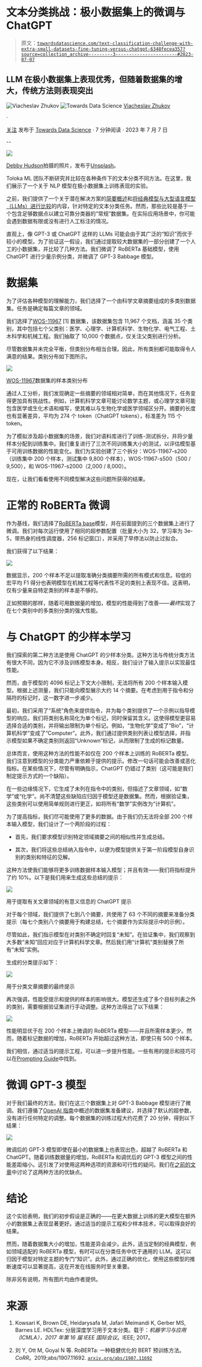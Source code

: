 # 文本分类挑战：极小数据集上的微调与 ChatGPT

> 原文：[`towardsdatascience.com/text-classification-challenge-with-extra-small-datasets-fine-tuning-versus-chatgpt-6348fecea357?source=collection_archive---------3-----------------------#2023-07-07`](https://towardsdatascience.com/text-classification-challenge-with-extra-small-datasets-fine-tuning-versus-chatgpt-6348fecea357?source=collection_archive---------3-----------------------#2023-07-07)

## LLM 在极小数据集上表现优秀，但随着数据集的增大，传统方法则表现突出

![Viacheslav Zhukov](https://v-zhukov.medium.com/?source=post_page-----6348fecea357--------------------------------) ![Towards Data Science](https://towardsdatascience.com/?source=post_page-----6348fecea357--------------------------------) [Viacheslav Zhukov](https://v-zhukov.medium.com/?source=post_page-----6348fecea357--------------------------------)

·

[关注](https://medium.com/m/signin?actionUrl=https%3A%2F%2Fmedium.com%2F_%2Fsubscribe%2Fuser%2F996e241eda9b&operation=register&redirect=https%3A%2F%2Ftowardsdatascience.com%2Ftext-classification-challenge-with-extra-small-datasets-fine-tuning-versus-chatgpt-6348fecea357&user=Viacheslav+Zhukov&userId=996e241eda9b&source=post_page-996e241eda9b----6348fecea357---------------------post_header-----------) 发布于 [Towards Data Science](https://towardsdatascience.com/?source=post_page-----6348fecea357--------------------------------) · 7 分钟阅读 · 2023 年 7 月 7 日

--

![](img/f25a15c69eb89ab31cc985d9ceff3b86.png)

[Debby Hudson](https://unsplash.com/de/@hudsoncrafted?utm_source=medium&utm_medium=referral)拍摄的照片，发布于[Unsplash](https://unsplash.com/?utm_source=medium&utm_medium=referral)。

Toloka ML 团队不断研究并比较在各种条件下的文本分类不同方法。在这里，我们展示了一个关于 NLP 模型在极小数据集上训练表现的实验。

之前，我们提供了一个关于潜在解决方案的[简要概述](https://medium.com/toloka/choosing-the-best-architecture-for-your-text-classification-task-aee30ecc7870)和[将经典模型与大型语言模型（LLMs）进行比较](https://www.kdnuggets.com/2023/04/best-architecture-text-classification-task-benchmarking-options.html)的内容，针对特定的文本分类任务。然而，那些比较是基于一个包含足够数据点以建立可靠分类器的“常规”数据集。在实际应用场景中，你可能会遇到数据有限或没有进行人工标注的情况。

直观上，像 GPT-3 或 ChatGPT 这样的 LLMs 可能会由于其广泛的“知识”而优于较小的模型。为了验证这一假设，我们通过提取较大数据集的一部分创建了一个人工的小数据集，并比较了几种方法。我们微调了 RoBERTa 基础模型，使用 ChatGPT 进行少量示例分类，并微调了 GPT-3 Babbage 模型。

# 数据集

为了评估各种模型的理解能力，我们选择了一个由科学文章摘要组成的多类别数据集。任务是确定每篇文章的领域。

我们选择了[WOS-11967](https://data.mendeley.com/datasets/9rw3vkcfy4/6) [1] 数据集，该数据集包含 11,967 个文档，涵盖 35 个类别，其中包括七个父类别：医学、心理学、计算机科学、生物化学、电气工程、土木科学和机械工程。我们抽取了 10,000 个数据点，仅关注父类别进行分析。

尽管数据集并未完全平衡，但类别分布相当合理。因此，所有类别都可能取得令人满意的结果。类别分布如下图所示。

![](img/9170f11ccb793cb99aa9a0db664bbcd7.png)

[WOS-11967](https://paperswithcode.com/dataset/web-of-science-dataset)数据集的样本类别分布

通过人工分析，我们发现确定一些摘要的领域相对简单，而在其他情况下，任务变得更加具有挑战性。例如，计算机科学文章可能讨论数学主题，或心理学文章可能包含医学或生化术语和缩写，使其难以与生物化学或医学领域区分开。摘要的长度也有显著差异，平均为 274 个 token（ChatGPT tokens），标准差为 115 个 token。

为了模拟涉及超小数据集的场景，我们对语料库进行了训练-测试拆分，并将少量样本分配到训练集中。我们重复进行了三次不同训练集大小的测试，以评估模型基于可用训练数据的性能变化。我们为实验创建了三个拆分：WOS-11967-s200（训练集中 200 个样本，测试集中 9,800 个样本），WOS-11967-s500（500 / 9,500），和 WOS-11967-s2000（2,000 / 8,000）。

现在，让我们看看使用不同模型解决这些问题所获得的结果。

# 正常的 RoBERTa 微调

作为基线，我们选择了[RoBERTa base](https://huggingface.co/roberta-base)模型，并在前面提到的三个数据集上进行了微调。我们对每次运行使用了相同的超参数配置（批量大小为 32，学习率为 3e-5，带热身的线性调度器，256 标记窗口），并采用了早停法以防止过拟合。

我们获得了以下结果：

![](img/d34e0b776b929c71e86f362bbb949c6e.png)

数据显示，200 个样本不足以提取准确分类摘要所需的所有模式和信息。较低的宏平均 F1 得分也表明模型在机械工程等代表性不足的类别上表现不佳。这表明，仅有少量来自特定类别的样本是不够的。

正如预期的那样，随着可用数据量的增加，模型的性能得到了改善——*最终*实现了在七个类别中的多类别分类的强大性能。

# 与 ChatGPT 的少样本学习

我们探索的第二种方法是使用 ChatGPT 的少样本分类。这种方法与传统分类方法有很大不同，因为它不涉及训练模型本身。相反，我们设计了输入提示以实现最佳性能。

然而，由于模型的 4096 标记上下文大小限制，无法将所有 200 个样本输入模型。根据上述测量，我们只能向模型展示大约 14 个摘要。在考虑到用于指令和分隔符的标记时，这一数字进一步减少。

最初，我们采用了“系统”角色来提供指令，并为每个类别提供了一个示例以指导模型的响应。我们将类别名称简化为单个标记，同时保留其含义。这使得模型更容易选择合适的类别，并将输出限制为单个标记。例如，“生物化学”变成了“Bio”，“计算机科学”变成了“Computer”。此外，我们通过提供类别列表让模型选择，并指示模型如果不确定类别则返回“Unknown”标记，从而限制了生成的标记数量。

总体而言，使用这种方法的性能不如仅在 200 个样本上训练的 RoBERTa 模型。我们注意到模型的分类能力严重依赖于提供的提示。修改一句话可能会改善或恶化指标。在某些情况下，尽管有明确指示，ChatGPT 仍错过了类别（这可能是我们制定提示方式的一个缺陷）。

在一些边缘情况下，它生成了未列在指令中的类别，但描述了文章领域，如“数学”或“化学”。尚不清楚这些缺陷应归因于模型还是数据集。然而，根据验证集，这些类别可以使用简单规则进行更正，如将所有“数学”实例改为“计算机”。

为了提高指标，我们尽可能使用了更多的数据。由于我们仍无法将全部 200 个样本输入模型，我们设计了一个两阶段的过程：

+   首先，我们要求模型识别特定领域摘要之间的相似性并生成总结。

+   其次，我们将这些总结纳入指令中，以便为模型提供关于第一阶段模型自身识别的类别和特征的见解。

这种方法使我们能够将更多训练数据样本输入模型；并且有效——我们将指标提升了约 10%。以下是我们用来生成这些总结的提示：

![](img/b4b133bdb8221b7550efaf7c2611a75d.png)

用于提取有关文章领域的有意义信息的 ChatGPT 提示

对于每个领域，我们提供了七到八个摘要，共使用了 63 个不同的摘要来准备分类提示（每七个类别八个摘要用于构建总结，七个摘要作为实际提示中的示例）。

尽管如此，我们指示模型在对类别不确定时回复“未知”。在验证集中，我们观察到大多数“未知”回应对应于计算机科学文章。然后我们用“计算机”类别替换了所有“未知”实例。

生成的分类提示如下：

![](img/dc6b4f585eed094a3ab7603da457ecea.png)

用于分类文章摘要的最终提示

再次强调，性能受提示和提供的样本的影响很大。模型还生成了多个目标列表之外的类别，需要根据验证集进行手动调整。这种方法得出了以下结果：

![](img/01ddbbce428c0cb90661725195fbb622.png)

性能明显优于在 200 个样本上微调的 RoBERTa 模型——并且所需样本更少。然而，随着标记数据的增加，RoBERTa 开始超过这种方法，即使只有 500 个样本。

我们相信，通过适当的提示工程，可以进一步提升性能。一些有用的提示和技巧可以在[Prompting Guide](https://www.promptingguide.ai/)中找到。

# 微调 GPT-3 模型

对于我们最终的方法，我们在这三个数据集上对 GPT-3 Babbage 模型进行了微调。我们遵循了[OpenAI 指南](https://platform.openai.com/docs/guides/fine-tuning/preparing-your-dataset)中概述的数据集准备建议，并选择了默认的超参数，没有进行任何特定的调整。每个数据集的训练过程大约花费了 20 分钟，得到以下结果：

![](img/c84cd45bfa9a44da632ae4ffe4272287.png)

微调后的 GPT-3 模型即使在最小的数据集上也表现出色，超越了 RoBERTa 和 ChatGPT。随着训练数据量的增加，RoBERTa 和调优后的 GPT-3 模型之间的性能差距缩小。这引发了对使用这两种选项的资源和可行性的疑问。我们在[之前的文章](https://medium.com/toloka/choosing-the-best-architecture-for-your-text-classification-task-aee30ecc7870)中讨论了这两种方法的优缺点。

# 结论

这个实验表明，我们的初步假设是正确的——在更大数据上训练的更大模型在额外小的数据集上表现显著更好。通过适当的提示工程和少样本技术，可以取得良好的结果。

然而，随着数据集大小的增加，性能差异会减少。此外，适当定制的经典模型，例如领域适配的 RoBERTa 模型，有时可以在分类任务中优于通用的 LLM。这可以归因于模型对特定主题的专门“知识”。此外，通过正确的优化，使用这些模型的推断速度可以显著提高，这在开发在线服务时至关重要。

除非另有说明，所有图片均由作者提供。

# 来源

1.  Kowsari K, Brown DE, Heidarysafa M, Jafari Meimandi K, Gerber MS, Barnes LE. HDLTex: 分层深度学习用于文本分类。载于：*机器学习与应用（ICMLA），2017 年第 16 届 IEEE 国际会议*。IEEE; 2017。

1.  刘 Y, Ott M, Goyal N 等. RoBERTa: 一种稳健优化的 BERT 预训练方法。*CoRR*。2019;abs/1907.11692\. [`arxiv.org/abs/1907.11692`](http://arxiv.org/abs/1907.11692)
